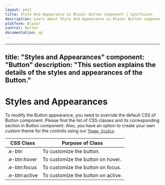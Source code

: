 ```yaml
---
layout: post
title: Style And Appearance in Blazor Button Component | Syncfusion 
description: Learn about Style And Appearance in Blazor Button component of Syncfusion, and more details.
platform: Blazor
control: Button
documentation: ug
---
```


---
title: "Styles and Appearances"
component: "Button"
description: "This section explains the details of the styles and appearances of the Button."
---

# Styles and Appearances

To modify the Button appearance, you need to override the default CSS of Button component. Please find the list of CSS classes and its corresponding section in Button component. Also, you have an option to create your own custom theme for the controls using our [`Theme Studio`](https://ej2.syncfusion.com/themestudio/?theme=material).

CSS Class | Purpose of Class
-----|-----
|.e-btn|To customize the button.
|.e-btn:hover|To customize the button on hover.
|.e-btn:focus|To customize the button on focus.
|.e-btn:active|To customize the button on active.